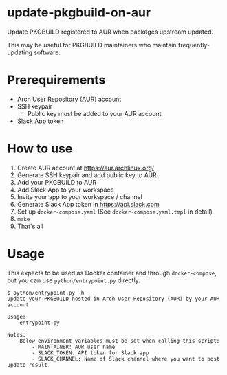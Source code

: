 # update-pkgbuild-on-aur
Update PKGBUILD registered to AUR when packages upstream updated.

This may be useful for PKGBUILD maintainers who maintain frequently-updating software.

# Prerequirements
- Arch User Repository (AUR) account
- SSH keypair
  - Public key must be added to your AUR account
- Slack App token

# How to use
1. Create AUR account at https://aur.archlinux.org/
2. Generate SSH keypair and add public key to AUR
3. Add your PKGBUILD to AUR
4. Add Slack App to your workspace
5. Invite your app to your workspace / channel
6. Generate Slack App token in https://api.slack.com
7. Set up `docker-compose.yaml` (See `docker-compose.yaml.tmpl` in detail)
8. `make`
9. That's all

# Usage
This expects to be used as Docker container and through `docker-compose`, but you can use `python/entrypoint.py` directly.

```
$ python/entrypoint.py -h
Update your PKGBUILD hosted in Arch User Repository (AUR) by your AUR account

Usage:
    entrypoint.py

Notes:
    Below environment variables must be set when calling this script:
        - MAINTAINER: AUR user name
        - SLACK_TOKEN: API token for Slack app
        - SLACK_CHANNEL: Name of Slack channel where you want to post update result
```
